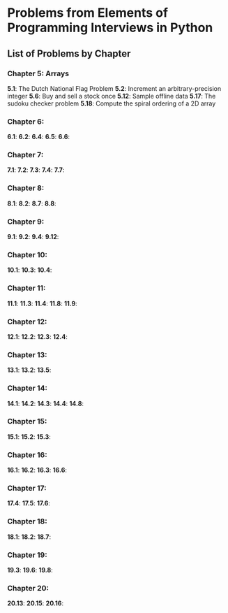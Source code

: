 # Problems from Elements of Programming Interviews in Python

## List of Problems by Chapter

### Chapter 5: Arrays
**5.1**: The Dutch National Flag Problem
**5.2**: Increment an arbitrary-precision integer
**5.6**: Buy and sell a stock once
**5.12**: Sample offline data
**5.17**: The sudoku checker problem
**5.18**: Compute the spiral ordering of a 2D array

### Chapter 6:
**6.1**: 
**6.2**:
**6.4**:
**6.5**:
**6.6**:

### Chapter 7:
**7.1**:
**7.2**:
**7.3**:
**7.4**:
**7.7**:

### Chapter 8:
**8.1**:
**8.2**:
**8.7**:
**8.8**:

### Chapter 9:
**9.1**:
**9.2**:
**9.4**:
**9.12**:

### Chapter 10:
**10.1**:
**10.3**:
**10.4**:

### Chapter 11:
**11.1**:
**11.3**:
**11.4**:
**11.8**:
**11.9**:

### Chapter 12:
**12.1**:
**12.2**:
**12.3**:
**12.4**:

### Chapter 13:
**13.1**:
**13.2**:
**13.5**:

### Chapter 14:
**14.1**:
**14.2**:
**14.3**:
**14.4**:
**14.8**:

### Chapter 15:
**15.1**:
**15.2**:
**15.3**:

### Chapter 16:
**16.1**:
**16.2**:
**16.3**:
**16.6**:

### Chapter 17:
**17.4**:
**17.5**:
**17.6**:

### Chapter 18:
**18.1**:
**18.2**:
**18.7**:

### Chapter 19:
**19.3**:
**19.6**:
**19.8**:

### Chapter 20:
**20.13**:
**20.15**:
**20.16**:
